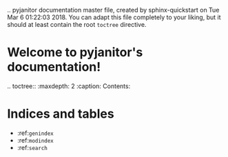 .. pyjanitor documentation master file, created by
   sphinx-quickstart on Tue Mar  6 01:22:03 2018.
   You can adapt this file completely to your liking, but it should at least
   contain the root `toctree` directive.

Welcome to pyjanitor's documentation!
=====================================

.. toctree::
   :maxdepth: 2
   :caption: Contents:



Indices and tables
==================

* :ref:`genindex`
* :ref:`modindex`
* :ref:`search`
